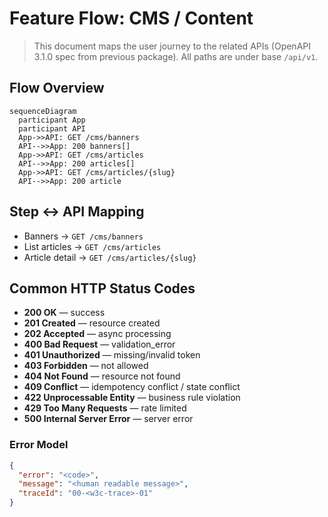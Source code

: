 # Feature Flow: CMS / Content

> This document maps the user journey to the related APIs (OpenAPI 3.1.0 spec from previous package). All paths are under base `/api/v1`.

## Flow Overview
```mermaid
sequenceDiagram
  participant App
  participant API
  App->>API: GET /cms/banners
  API-->>App: 200 banners[]
  App->>API: GET /cms/articles
  API-->>App: 200 articles[]
  App->>API: GET /cms/articles/{slug}
  API-->>App: 200 article
```

## Step ↔ API Mapping
- Banners → `GET /cms/banners`
- List articles → `GET /cms/articles`
- Article detail → `GET /cms/articles/{slug}`


## Common HTTP Status Codes
- **200 OK** — success
- **201 Created** — resource created
- **202 Accepted** — async processing
- **400 Bad Request** — validation_error
- **401 Unauthorized** — missing/invalid token
- **403 Forbidden** — not allowed
- **404 Not Found** — resource not found
- **409 Conflict** — idempotency conflict / state conflict
- **422 Unprocessable Entity** — business rule violation
- **429 Too Many Requests** — rate limited
- **500 Internal Server Error** — server error


### Error Model
```json
{
  "error": "<code>",
  "message": "<human readable message>",
  "traceId": "00-<w3c-trace>-01"
}
```
